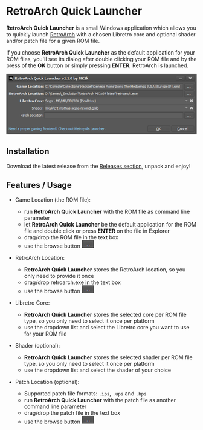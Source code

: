# RetroArch Quick Launcher

**RetroArch Quick Launcher** is a small Windows application which allows you to quickly launch [RetroArch](https://retroarch.com/) with a chosen Libretro core and optional shader and/or patch file for a given ROM file.

If you choose **RetroArch Quick Launcher** as the default application for your ROM files, you'll see its dialog after double clicking your ROM file and by the press of the **OK** button or simply pressing **ENTER**, RetroArch is launched.

![screenshot of RetroArch Quick Launcher's dialog](docs/screenshot.png "Title")

## Installation

Download the latest release from the [Releases section](https://github.com/theMK2k/retroarch-quick-launcher/releases), unpack and enjoy!

## Features / Usage

- Game Location (the ROM file):
  - run **RetroArch Quick Launcher** with the ROM file as command line parameter
  - let **RetroArch Quick Launcher** be the default application for the ROM file and double click or press **ENTER** on the file in Explorer
  - drag/drop the ROM file in the text box
  - use the browse button ![browse button](docs/browse-button.png "browse button")

- RetroArch Location:
  - **RetroArch Quick Launcher** stores the RetroArch location, so you only need to provide it once
  - drag/drop retroarch.exe in the text box
  - use the browse button ![browse button](docs/browse-button.png "browse button")

- Libretro Core:
  - **RetroArch Quick Launcher** stores the selected core per ROM file type, so you only need to select it once per platform
  - use the dropdown list and select the Libretro core you want to use for your ROM file

- Shader (optional):
  - **RetroArch Quick Launcher** stores the selected shader per ROM file type, so you only need to select it once per platform
  - use the dropdown list and select the shader of your choice

- Patch Location (optional):
  - Supported patch file formats: `.ips`, `.ups` and `.bps`
  - run **RetroArch Quick Launcher** with the patch file as another command line parameter
  - drag/drop the patch file in the text box
  - use the browse button ![browse button](docs/browse-button.png "browse button")
